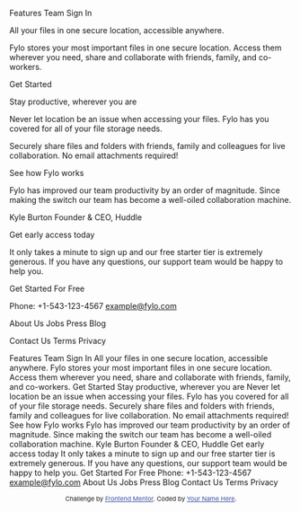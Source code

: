 Features
Team
Sign In

All your files in one secure location, accessible anywhere.

Fylo stores your most important files in one secure location.
Access them wherever you need, share and collaborate with friends,
family, and co-workers.

Get Started

Stay productive, wherever you are

Never let location be an issue when accessing your files. Fylo has you
covered for all of your file storage needs.

Securely share files and folders with friends, family and colleagues for
live collaboration. No email attachments required!

See how Fylo works

Fylo has improved our team productivity by an order of magnitude. Since
making the switch our team has become a well-oiled collaboration machine.

Kyle Burton
Founder & CEO, Huddle

Get early access today

It only takes a minute to sign up and our free starter tier is extremely generous.
If you have any questions, our support team would be happy to help you.

Get Started For Free

Phone: +1-543-123-4567
example@fylo.com

About Us
Jobs
Press
Blog

Contact Us
Terms
Privacy

<style>
    .attribution { font-size: 11px; text-align: center; }
    .attribution a { color: hsl(228, 45%, 44%); }
  </style>

Features Team Sign In All your files in one secure location, accessible
anywhere. Fylo stores your most important files in one secure location.
Access them wherever you need, share and collaborate with friends, family,
and co-workers. Get Started Stay productive, wherever you are Never let
location be an issue when accessing your files. Fylo has you covered for all
of your file storage needs. Securely share files and folders with friends,
family and colleagues for live collaboration. No email attachments required!
See how Fylo works Fylo has improved our team productivity by an order of
magnitude. Since making the switch our team has become a well-oiled
collaboration machine. Kyle Burton Founder & CEO, Huddle Get early access
today It only takes a minute to sign up and our free starter tier is
extremely generous. If you have any questions, our support team would be
happy to help you. Get Started For Free Phone: +1-543-123-4567
example@fylo.com About Us Jobs Press Blog Contact Us Terms Privacy

<footer>
      <p class="attribution">
        Challenge by
        <a href="https://www.frontendmentor.io?ref=challenge" target="_blank"
          >Frontend Mentor</a
        >. Coded by <a href="#">Your Name Here</a>.
      </p>
    </footer>
